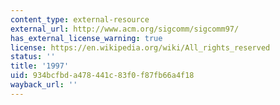 ```yaml
---
content_type: external-resource
external_url: http://www.acm.org/sigcomm/sigcomm97/
has_external_license_warning: true
license: https://en.wikipedia.org/wiki/All_rights_reserved
status: ''
title: '1997'
uid: 934bcfbd-a478-441c-83f0-f87fb66a4f18
wayback_url: ''
---
```

